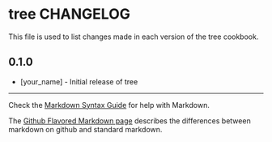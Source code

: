 # tree CHANGELOG

This file is used to list changes made in each version of the tree cookbook.

## 0.1.0
- [your_name] - Initial release of tree

- - -
Check the [Markdown Syntax Guide](http://daringfireball.net/projects/markdown/syntax) for help with Markdown.

The [Github Flavored Markdown page](http://github.github.com/github-flavored-markdown/) describes the differences between markdown on github and standard markdown.
